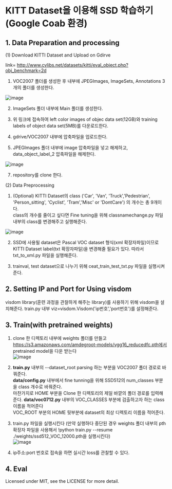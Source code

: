 # KITT Dataset을 이용해 SSD 학습하기  (Google Coab 환경)

## 1. Data Preparation and processing 

(1) Download KITTI Dataset and Upload on Gdirve  

link= http://www.cvlibs.net/datasets/kitti/eval_object.php?obj_benchmark=2d  

1. VOC2007 폴더를 생성한 후 내부에 JPEGImages, ImageSets, Annotations 3개의 폴더를 생성한다.  

![image](https://user-images.githubusercontent.com/69920975/122263210-2362c000-cf11-11eb-9ae1-d26932e05be6.png)

2. ImageSets 폴더 내부에 Main 폴더를 생성한다.

3. 위 링크에 접속하여 left color images of objec data set(12GB)와 training labels of object data set(5MB)를 다운로드한다.  

4. gdrive/VOC2007 내부에 압축파일을 업로드한다. 

6. JPEGImages 폴더 내부에 image 압축파일을 넣고 해제하고, data_object_label_2 압축파일을 해제한다. 

![image](https://user-images.githubusercontent.com/69920975/122277916-6036b300-cf21-11eb-8cc2-9f23529d8510.png)

7. repository를 clone 한다.

(2) Data Preprocessing  

1. (Optional) KITTI Dataset의 class ('Car', 'Van', 'Truck','Pedestrian', 'Person_sitting', 'Cyclist', 'Tram','Misc' or 'DontCare') 의 개수는 총 9개이다.  
class의 개수를 줄이고 싶다면 Fine tuning을 위해 classnamechange.py 파일 내부의 class를 변경해주고 실행해준다.  

![image](https://user-images.githubusercontent.com/69920975/122277987-73e21980-cf21-11eb-8ccd-f91759339c24.png)

2. SSD에 사용될 dataset은 Pascal VOC dataset 형식(xml 확장자파일)이므로 KITTI Dataset label(txt 확장자파일)을 변경해줄 필요가 있다.
따라서 txt_to_xml.py 파일을 실행해준다. 

3. trainval, test dataset으로 나누기 위해 ceat_train_test_txt.py 파일을 실행시켜준다. 


## 2. Setting IP and Port for Using visdom  

visdom library(훈련 과정을 관찰하게 해주는 library)를 사용하기 위해 visdom을 설치해준다.
train.py 내부 viz=visdom.Visdom('ip번호','port번호')를 설정해준다.

## 3. Train(with pretrained weights)  

1. clone 한 디렉토리 내부에 weights 폴더를 만들고 https://s3.amazonaws.com/amdegroot-models/vgg16_reducedfc.pth에서 pretrained model을 다운 받는다  
![image](https://user-images.githubusercontent.com/69920975/122281004-c1ac5100-cf24-11eb-84cc-32f0f7756bf0.png)

2.  **train.py** 내부의 --dataset_root parsing 하는 부분을 VOC2007 폴더 경로로 바꿔준다.  
**data/config.py** 내부에서 fine tunning을 위해 SSD512의 num_classes 부분을 class 개수로 바꿔준다.  
마찬가지로 HOME 부분을 Clone 한 디렉토리의 제일 바깥의 폴더 경로를 입력해준다. 
**data/voc0712.py** 내부의 VOC_CLASSES 부분에 검출하고자 하는 class 이름을 적어준다  
                    VOC_ROOT 부분의 HOME 뒷부분에 dataset의 최상 디렉토리 이름을 적어준다.  
3. train.py 파일을 실행시킨다 (만약 실행하다 중단된 경우 weights 폴더 내부의 pth확장자 파일을 사용해서 !python train.py --resume ./weights/ssd512_VOC_12000.pth을 실행시킨다)  
 ![image](https://user-images.githubusercontent.com/69920975/122283958-12717900-cf28-11eb-95d3-5d290464c62c.png)

4. ip주소:port 번호로 접속을 하면 실시간 loss를 관찰할 수 있다. 

## 4. Eval

                    
                       




  




Licensed under MIT, see the LICENSE for more detail.


